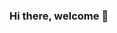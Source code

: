 ### Hi there, welcome 👋

<!--
**karthicks07/karthicks07** is a ✨ _special_ ✨ repository because its `README.md` (this file) appears on your GitHub profile.

Here are some ideas to get you started:

- 🔭 I’m currently working on ...
- 🌱 I’m currently learning ...
- 👯 I’m looking to collaborate on ...
- 🤔 I’m looking for help with ...
- 💬 Ask me about ...
- 📫 How to reach me: ... karthicksenthil.in
- 😄 Pronouns: ...
- ⚡ Fun fact: ...

